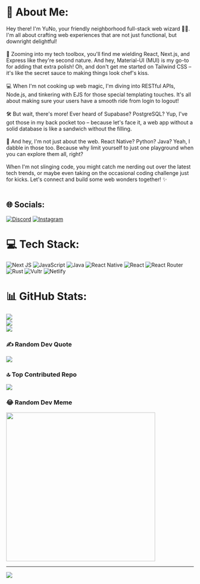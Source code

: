 # 💫 About Me:
Hey there! I'm YuNo, your friendly neighborhood full-stack web wizard 🧙‍♂️. I'm all about crafting web experiences that are not just functional, but downright delightful!<br><br>🚀 Zooming into my tech toolbox, you'll find me wielding React, Next.js, and Express like they're second nature. And hey, Material-UI (MUI) is my go-to for adding that extra polish! Oh, and don't get me started on Tailwind CSS – it's like the secret sauce to making things look chef's kiss.<br><br>💻 When I'm not cooking up web magic, I'm diving into RESTful APIs, Node.js, and tinkering with EJS for those special templating touches. It's all about making sure your users have a smooth ride from login to logout!<br><br>🛠️ But wait, there's more! Ever heard of Supabase? PostgreSQL? Yup, I've got those in my back pocket too – because let's face it, a web app without a solid database is like a sandwich without the filling.<br><br>📱 And hey, I'm not just about the web. React Native? Python? Java? Yeah, I dabble in those too. Because why limit yourself to just one playground when you can explore them all, right?<br><br>When I'm not slinging code, you might catch me nerding out over the latest tech trends, or maybe even taking on the occasional coding challenge just for kicks. Let's connect and build some web wonders together! ✨<br><br>


## 🌐 Socials:
[![Discord](https://img.shields.io/badge/Discord-%237289DA.svg?logo=discord&logoColor=white)](https://discord.gg/https://discord.gg/fCV3hkmmvC) [![Instagram](https://img.shields.io/badge/Instagram-%23E4405F.svg?logo=Instagram&logoColor=white)](https://instagram.com/yuno0869) 

# 💻 Tech Stack:
![Next JS](https://img.shields.io/badge/Next-black?style=for-the-badge&logo=next.js&logoColor=white) ![JavaScript](https://img.shields.io/badge/javascript-%23323330.svg?style=for-the-badge&logo=javascript&logoColor=%23F7DF1E) ![Java](https://img.shields.io/badge/java-%23ED8B00.svg?style=for-the-badge&logo=openjdk&logoColor=white) ![React Native](https://img.shields.io/badge/react_native-%2320232a.svg?style=for-the-badge&logo=react&logoColor=%2361DAFB) ![React](https://img.shields.io/badge/react-%2320232a.svg?style=for-the-badge&logo=react&logoColor=%2361DAFB) ![React Router](https://img.shields.io/badge/React_Router-CA4245?style=for-the-badge&logo=react-router&logoColor=white) ![Rust](https://img.shields.io/badge/rust-%23000000.svg?style=for-the-badge&logo=rust&logoColor=white) ![Vultr](https://img.shields.io/badge/Vultr-007BFC.svg?style=for-the-badge&logo=vultr) ![Netlify](https://img.shields.io/badge/netlify-%23000000.svg?style=for-the-badge&logo=netlify&logoColor=#00C7B7)
# 📊 GitHub Stats:
![](https://github-readme-stats.vercel.app/api?username=ItzGG&theme=tokyonight&hide_border=false&include_all_commits=false&count_private=false)<br/>
![](https://github-readme-streak-stats.herokuapp.com/?user=ItzGG&theme=tokyonight&hide_border=false)<br/>
![](https://github-readme-stats.vercel.app/api/top-langs/?username=ItzGG&theme=tokyonight&hide_border=false&include_all_commits=false&count_private=false&layout=compact)

### ✍️ Random Dev Quote
![](https://quotes-github-readme.vercel.app/api?type=horizontal&theme=radical)

### 🔝 Top Contributed Repo
![](https://github-contributor-stats.vercel.app/api?username=ItzGG&limit=5&theme=dark&combine_all_yearly_contributions=true)

### 😂 Random Dev Meme
<img src='https://randommeme-five.vercel.app/' style="height: 400px;"/>

---
[![](https://visitcount.itsvg.in/api?id=ItzGG&icon=0&color=0)](https://visitcount.itsvg.in)

<!-- Proudly created with GPRM ( https://gprm.itsvg.in ) -->
